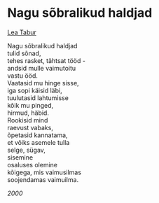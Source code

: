 # Nagu sõbralikud haldjad

[Lea Tabur](./)

Nagu sõbralikud haldjad  
tulid sõnad,  
tehes rasket, tähtsat tööd -  
andsid mulle vaimutoitu  
vastu ööd.  
Vaatasid mu hinge sisse,  
iga sopi käisid läbi,  
tuulutasid lahtumisse  
kõik mu pinged,  
hirmud, häbid.  
Rookisid mind  
raevust vabaks,  
õpetasid kannatama,  
et võiks asemele tulla  
selge, sügav,  
sisemine  
osaluses olemine  
kõigega, mis vaimusilmas  
soojendamas vaimuilma.

_2000_

